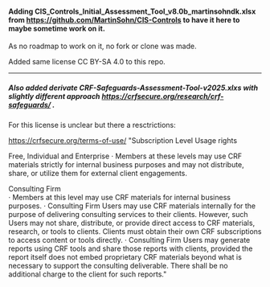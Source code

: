 #### Adding **CIS_Controls_Initial_Assessment_Tool_v8.0b_martinsohndk.xlsx** from https://github.com/MartinSohn/CIS-Controls to have it here to maybe sometime work on it. 

As no roadmap to work on it, no fork or clone was made.

Added same license CC BY-SA 4.0 to this repo.

----

##### Also added derivate **CRF-Safeguards-Assessment-Tool-v2025.xlxs** with slightly different approach https://crfsecure.org/research/crf-safeguards/ . 

For this license is unclear but there a resctrictions:

https://crfsecure.org/terms-of-use/
"Subscription Level 	Usage rights

Free, Individual and Enterprise
	·   Members at these levels may use CRF materials strictly for internal business purposes and may not distribute, share, or utilize them for external client engagements.
 
Consulting Firm 	
·  Members at this level may use CRF materials for internal business purposes.
·  Consulting Firm Users may use CRF materials internally for the purpose of delivering consulting services to their clients. However, such Users may not share, distribute, or provide direct access to CRF materials, research, or tools to clients. Clients must obtain their own CRF subscriptions to access content or tools directly.
·  Consulting Firm Users may generate reports using CRF tools and share those reports with clients, provided the report itself does not embed proprietary CRF materials beyond what is necessary to support the consulting deliverable. There shall be no additional charge to the client for such reports."
